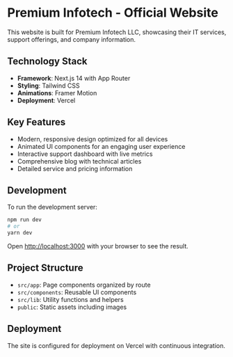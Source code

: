# Premium Infotech - Official Website

This website is built for Premium Infotech LLC, showcasing their IT services, support offerings, and company information.

## Technology Stack

- **Framework**: Next.js 14 with App Router
- **Styling**: Tailwind CSS 
- **Animations**: Framer Motion
- **Deployment**: Vercel

## Key Features

- Modern, responsive design optimized for all devices
- Animated UI components for an engaging user experience
- Interactive support dashboard with live metrics
- Comprehensive blog with technical articles
- Detailed service and pricing information

## Development

To run the development server:

```bash
npm run dev
# or
yarn dev
```

Open [http://localhost:3000](http://localhost:3000) with your browser to see the result.

## Project Structure

- `src/app`: Page components organized by route
- `src/components`: Reusable UI components
- `src/lib`: Utility functions and helpers
- `public`: Static assets including images

## Deployment

The site is configured for deployment on Vercel with continuous integration.
